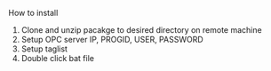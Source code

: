 How to install

1. Clone and unzip pacakge to desired directory on remote machine
2. Setup OPC server IP, PROGID, USER, PASSWORD
3. Setup taglist
4. Double click bat file
